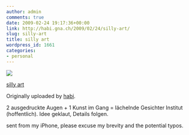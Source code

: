 ```yaml
---
author: admin
comments: true
date: 2009-02-24 19:17:36+00:00
link: http://habi.gna.ch/2009/02/24/silly-art/
slug: silly-art
title: silly art
wordpress_id: 1661
categories:
- personal
---
```



 [![](http://farm4.static.flickr.com/3659/3306507029_dbaf9df113_m.jpg)](http://www.flickr.com/photos/habi/3306507029/)
   

 
  [silly art](http://www.flickr.com/photos/habi/3306507029/)
    

  Originally uploaded by [habi](http://www.flickr.com/people/habi/).
 



2 ausgedruckte Augen + 1 Kunst im Gang = lächelnde Gesichter Institut (hoffentlich). Idee geklaut, Details folgen.  

  

sent from my iPhone, please excuse my brevity and the potential typos.
  


